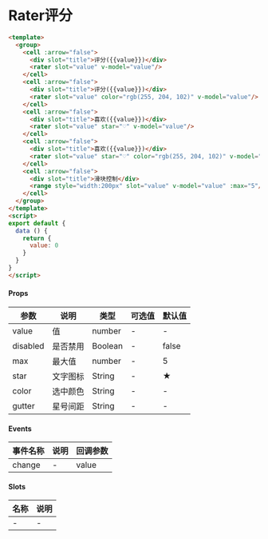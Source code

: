 # Rater评分

``` html
<template>
  <group>
    <cell :arrow="false">
      <div slot="title">评分({{value}})</div>
      <rater slot="value" v-model="value"/>
    </cell>
    <cell :arrow="false">
      <div slot="title">评分({{value}})</div>
      <rater slot="value" color="rgb(255, 204, 102)" v-model="value"/>
    </cell>
    <cell :arrow="false">
      <div slot="title">喜欢({{value}})</div>
      <rater slot="value" star="♡" v-model="value"/>
    </cell>
    <cell :arrow="false">
      <div slot="title">喜欢({{value}})</div>
      <rater slot="value" star="♡" color="rgb(255, 204, 102)" v-model="value"/>
    </cell>
    <cell :arrow="false">
      <div slot="title">滑块控制</div>
      <range style="width:200px" slot="value" v-model="value" :max="5"/>
    </cell>
  </group>
</template>
<script>
export default {
  data () {
    return {
      value: 0
    }
  }
}
</script>
```

#### Props
| 参数      | 说明    | 类型      | 可选值       | 默认值   |
|---------- |-------- |---------- |------------- |--------- |
| value     | 值   | number  |     -     |    -    |
| disabled     | 是否禁用   | Boolean  |   -       |    false    |
| max     | 最大值   | number  |   -       |    5    |
| star     | 文字图标   | String  |   -       |    ★    |
| color     | 选中颜色   | String  |   -       |    -    |
| gutter     | 星号间距   |  String |   -       |    -    |

#### Events
| 事件名称 | 说明 | 回调参数 |
|---------|--------|---------|
| change | - | value |

#### Slots
| 名称 | 说明 | 
|---------|--------|
| - | - |